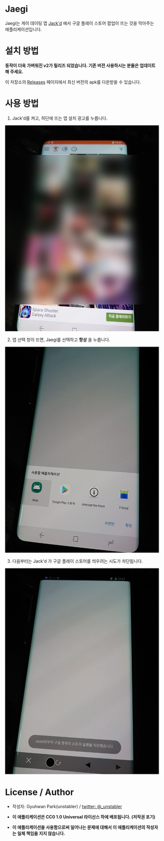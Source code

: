 # Jaegi

Jaegi는 게이 데이팅 앱 [Jack'd](http://jackd.mobi) 에서 구글 플레이 스토어 팝업이 뜨는 것을 막아주는 애플리케이션입니다.

# 설치 방법

**동작이 더욱 가벼워진 v2가 릴리즈 되었습니다. 기존 버전 사용하시는 분들은 업데이트 해 주세요.** 

이 저장소의 [Releases](https://github.com/unstabler/Jaegi/releases) 페이지에서 최신 버전의 apk를 다운받을 수 있습니다.

# 사용 방법 

1. Jack'd를 켜고, 하단에 뜨는 앱 설치 광고를 누릅니다.

![USAGE 1](_static/1.jpg)

2. 앱 선택 창이 뜨면, Jaegi를 선택하고 **항상** 을 누릅니다.

![USAGE 2](_static/2.jpg)

3. 다음부터는 Jack'd 가 구글 플레이 스토어를 띄우려는 시도가 차단됩니다.

![USAGE 3](_static/3.jpg)

# License / Author

- 작성자: Gyuhwan Park(unstabler) / [twitter: @_unstabler](https://twitter.com/_unstabler)

- **이 애플리케이션은 CC0 1.0 Universal 라이선스 하에 배포됩니다. (저작권 포기)**

- **이 애플리케이션을 사용함으로써 일어나는 문제에 대해서 이 애플리케이션의 작성자는 일체 책임을 지지 않습니다.**


